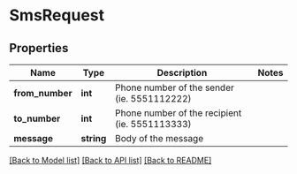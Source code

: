 # SmsRequest

## Properties
Name | Type | Description | Notes
------------ | ------------- | ------------- | -------------
**from_number** | **int** | Phone number of the sender (ie. 5551112222) | 
**to_number** | **int** | Phone number of the recipient (ie. 5551113333) | 
**message** | **string** | Body of the message | 

[[Back to Model list]](../../README.md#documentation-for-models) [[Back to API list]](../../README.md#documentation-for-api-endpoints) [[Back to README]](../../README.md)

